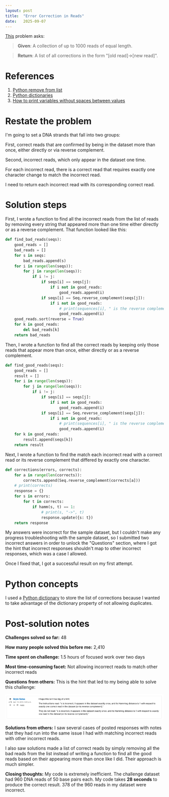```yaml
---
layout: post
title:  "Error Correction in Reads"
date:   2025-09-07
---
```


[This](https://rosalind.info/problems/corr/) problem asks:

> **Given**: A collection of up to 1000 reads of equal length.

> **Return**: A list of all corrections in the form "[old read]->[new read]".

<!--break-->

# References
1. [Python remove from list](https://www.w3schools.com/python/python_lists_remove.asp)
2. [Python dictionaries](https://www.w3schools.com/python/python_dictionaries.asp)
3. [How to print variables without spaces between values](https://stackoverflow.com/questions/28669459/how-to-print-variables-without-spaces-between-values)

# Restate the problem
I'm going to set a DNA strands that fall into two groups:

First, correct reads that are confirmed by being in the dataset more than once, either directly or via reverse complement. 

Second, incorrect reads, which only appear in the dataset one time. 

For each incorrect read, there is a correct read that requires exactly one character change to match the incorrect read. 

I need to return each incorrect read with its corresponding correct read.

# Solution steps
First, I wrote a function to find all the incorrect reads from the list of reads by removing every string that appeared more than one time either directly or as a reverse complement. That function looked like this:

```python
def find_bad_reads(seqs):
    good_reads = []
    bad_reads = []
    for s in seqs:
        bad_reads.append(s)
    for i in range(len(seqs)):
        for j in range(len(seqs)):
            if i != j:
                if seqs[i] == seqs[j]:
                    if i not in good_reads:
                        good_reads.append(i)
                if seqs[i] == Seq.reverse_complement(seqs[j]):
                    if i not in good_reads:
                        # print(sequences[i], " is the reverse complement of ", sequences[j])
                        good_reads.append(i)
    good_reads.sort(reverse = True)
    for k in good_reads:
        del bad_reads[k]
    return bad_reads
```

Then, I wrote a function to find all the correct reads by keeping only those reads that appear more than once, either directly or as a reverse complement.

```python
def find_good_reads(seqs):
    good_reads = []
    result = []
    for i in range(len(seqs)):
        for j in range(len(seqs)):
            if i != j:
                if seqs[i] == seqs[j]:
                    if i not in good_reads:
                        good_reads.append(i)
                if seqs[i] == Seq.reverse_complement(seqs[j]):
                    if i not in good_reads:
                        # print(sequences[i], " is the reverse complement of ", sequences[j])
                        good_reads.append(i)
    for k in good_reads:
        result.append(seqs[k])
    return result
```

Next, I wrote a function to find the match each incorrect read with a correct read or its reverse complement that differed by exactly one character.

```python
def corrections(errors, corrects):
    for a in range(len(corrects)):
        corrects.append(Seq.reverse_complement(corrects[a]))
    # print(corrects)
    response = {}
    for s in errors:
        for t in corrects:
            if hamm(s, t) == 1:
                # print(s, "->", t)
                response.update({s: t})
    return response
```

My answers were incorrect for the sample dataset, but I couldn't make any progress troubleshooting with the sample dataset, so I submitted two incorrect answers in order to unlock the "Questions" section, where I got the hint that incorrect responses shouldn't map to other incorrect responses, which was a case I allowed.

Once I fixed that, I got a successful result on my first attempt.

# Python concepts
I used a [Python dictionary](https://www.w3schools.com/python/python_dictionaries.asp) to store the list of corrections because I wanted to take advantage of the dictionary property of not allowing duplicates.

# Post-solution notes
**Challenges solved so far:** 48

**How many people solved this before me:** 2,410

**Time spent on challenge:** 1.5 hours of focused work over two days

**Most time-consuming facet:** Not allowing incorrect reads to match other incorrect reads

**Questions from others:** This is the hint that led to my being able to solve this challenge:

![corr-hint.png](../assets/corr-hint.png)

**Solutions from others:** I saw several cases of posted responses with notes that they had run into the same issue I had with matching incorrect reads with other incorrect reads.

I also saw solutions made a list of correct reads by simply removing all the bad reads from the list instead of writing a function to find all the good reads based on their appearing more than once like I did. Their approach is much simpler.

**Closing thoughts:** My code is extremely inefficient. The challenge dataset had 960 DNA reads of 50 base pairs each. My code takes **28 seconds** to produce the correct result. 378 of the 960 reads in my dataset were incorrect.